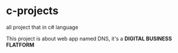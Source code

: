 # c-projects
all project that in c# language

This project is about web app named DNS, it's a <b>DIGITAL BUSINESS FLATFORM</b>
